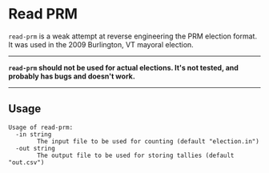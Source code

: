 # Read PRM

`read-prm` is a weak attempt at reverse engineering the PRM election format. It was used in the 2009 Burlington, VT mayoral election.

---
**`read-prm` should not be used for actual elections. It's not tested, and probably has bugs and doesn't work.**

---

## Usage
```
Usage of read-prm:
  -in string
        The input file to be used for counting (default "election.in")
  -out string
        The output file to be used for storing tallies (default "out.csv")
```